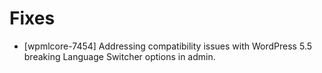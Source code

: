 # Fixes
* [wpmlcore-7454] Addressing compatibility issues with WordPress 5.5 breaking Language Switcher options in admin.